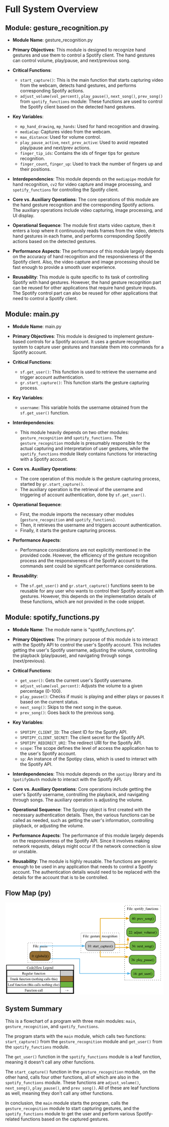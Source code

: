 # Full System Overview
## Module: gesture_recognition.py
- **Module Name**: gesture_recognition.py

- **Primary Objectives**: This module is designed to recognize hand gestures and use them to control a Spotify client. The hand gestures can control volume, play/pause, and next/previous song.

- **Critical Functions**: 
    - `start_capture()`: This is the main function that starts capturing video from the webcam, detects hand gestures, and performs corresponding Spotify actions.
    - `adjust_volume(vol_percent)`, `play_pause()`, `next_song()`, `prev_song()` from `spotify_functions` module: These functions are used to control the Spotify client based on the detected hand gestures.

- **Key Variables**: 
    - `mp_hand_drawing`, `mp_hands`: Used for hand recognition and drawing.
    - `mediaCap`: Captures video from the webcam.
    - `max_distance`: Used for volume control.
    - `play_pause_active`, `next_prev_active`: Used to avoid repeated play/pause and next/prev actions.
    - `finger_tip_ids`: Contains the ids of finger tips for gesture recognition.
    - `finger_count`, `finger_up`: Used to track the number of fingers up and their positions.

- **Interdependencies**: This module depends on the `mediapipe` module for hand recognition, `cv2` for video capture and image processing, and `spotify_functions` for controlling the Spotify client.

- **Core vs. Auxiliary Operations**: The core operations of this module are the hand gesture recognition and the corresponding Spotify actions. The auxiliary operations include video capturing, image processing, and UI display.

- **Operational Sequence**: The module first starts video capture, then it enters a loop where it continuously reads frames from the video, detects hand gestures in each frame, and performs corresponding Spotify actions based on the detected gestures.

- **Performance Aspects**: The performance of this module largely depends on the accuracy of hand recognition and the responsiveness of the Spotify client. Also, the video capture and image processing should be fast enough to provide a smooth user experience.

- **Reusability**: This module is quite specific to its task of controlling Spotify with hand gestures. However, the hand gesture recognition part can be reused for other applications that require hand gesture inputs. The Spotify control part can also be reused for other applications that need to control a Spotify client.
## Module: main.py
- **Module Name**: main.py

- **Primary Objectives**: This module is designed to implement gesture-based controls for a Spotify account. It uses a gesture recognition system to capture user gestures and translate them into commands for a Spotify account.

- **Critical Functions**:
  - `sf.get_user()`: This function is used to retrieve the username and trigger account authentication.
  - `gr.start_capture()`: This function starts the gesture capturing process.

- **Key Variables**: 
  - `username`: This variable holds the username obtained from the `sf.get_user()` function.

- **Interdependencies**: 
  - This module heavily depends on two other modules: `gesture_recognition` and `spotify_functions`. The `gesture_recognition` module is presumably responsible for the actual capturing and interpretation of user gestures, while the `spotify_functions` module likely contains functions for interacting with a Spotify account.

- **Core vs. Auxiliary Operations**: 
  - The core operation of this module is the gesture capturing process, started by `gr.start_capture()`. 
  - The auxiliary operation is the retrieval of the username and triggering of account authentication, done by `sf.get_user()`.

- **Operational Sequence**: 
  - First, the module imports the necessary other modules (`gesture_recognition` and `spotify_functions`). 
  - Then, it retrieves the username and triggers account authentication. 
  - Finally, it starts the gesture capturing process.

- **Performance Aspects**: 
  - Performance considerations are not explicitly mentioned in the provided code. However, the efficiency of the gesture recognition process and the responsiveness of the Spotify account to the commands sent could be significant performance considerations.

- **Reusability**: 
  - The `sf.get_user()` and `gr.start_capture()` functions seem to be reusable for any user who wants to control their Spotify account with gestures. However, this depends on the implementation details of these functions, which are not provided in the code snippet.
## Module: spotify_functions.py
- **Module Name**: The module name is "spotify_functions.py".

- **Primary Objectives**: The primary purpose of this module is to interact with the Spotify API to control the user's Spotify account. This includes getting the user's Spotify username, adjusting the volume, controlling the playback (play/pause), and navigating through songs (next/previous).

- **Critical Functions**: 
    - `get_user()`: Gets the current user's Spotify username.
    - `adjust_volume(vol_percent)`: Adjusts the volume to a given percentage (0-100).
    - `play_pause()`: Checks if music is playing and either plays or pauses it based on the current status.
    - `next_song()`: Skips to the next song in the queue.
    - `prev_song()`: Goes back to the previous song.

- **Key Variables**: 
    - `SPOTIPY_CLIENT_ID`: The client ID for the Spotify API.
    - `SPOTIPY_CLIENT_SECRET`: The client secret for the Spotify API.
    - `SPOTIPY_REDIRECT_URI`: The redirect URI for the Spotify API.
    - `scope`: The scope defines the level of access the application has to the user's Spotify account.
    - `sp`: An instance of the Spotipy class, which is used to interact with the Spotify API.

- **Interdependencies**: This module depends on the `spotipy` library and its `SpotifyOAuth` module to interact with the Spotify API.

- **Core vs. Auxiliary Operations**: Core operations include getting the user's Spotify username, controlling the playback, and navigating through songs. The auxiliary operation is adjusting the volume.

- **Operational Sequence**: The Spotipy object is first created with the necessary authentication details. Then, the various functions can be called as needed, such as getting the user's information, controlling playback, or adjusting the volume.

- **Performance Aspects**: The performance of this module largely depends on the responsiveness of the Spotify API. Since it involves making network requests, delays might occur if the network connection is slow or unstable.

- **Reusability**: The module is highly reusable. The functions are generic enough to be used in any application that needs to control a Spotify account. The authentication details would need to be replaced with the details for the account that is to be controlled.


## Flow Map (py)

![Flow Map (py)](flow_map_py.png)



## System Summary

This is a flowchart of a program with three main modules: `main`, `gesture_recognition`, and `spotify_functions`. 

The program starts with the `main` module, which calls two functions: `start_capture()` from the `gesture_recognition` module and `get_user()` from the `spotify_functions` module.

The `get_user()` function in the `spotify_functions` module is a leaf function, meaning it doesn't call any other functions. 

The `start_capture()` function in the `gesture_recognition` module, on the other hand, calls four other functions, all of which are also in the `spotify_functions` module. These functions are `adjust_volume()`, `next_song()`, `play_pause()`, and `prev_song()`. All of these are leaf functions as well, meaning they don't call any other functions.

In conclusion, the `main` module starts the program, calls the `gesture_recognition` module to start capturing gestures, and the `spotify_functions` module to get the user and perform various Spotify-related functions based on the captured gestures.
